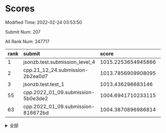 # Scores

Modified Time: 2022-02-24 03:53:50

Submit Num: 207

All Rank Num: 247717

| rank |               submit               |       score        |       sigma        | pk_num |
| :--- | :--------------------------------- | :----------------- | :----------------- | :----- |
| 1    | jsonzb.test.submission_level_4     | 1015.2253654945866 | 0.8368024818208132 | 4788   |
| 2    | cpp.21_12_24.submission-2b2ea0d7   | 1013.7856909908095 | 0.7888386560913002 | 4786   |
| 3    | jsonzb.test.test_1                 | 1013.436296683146  | 0.8141520309441702 | 4784   |
| 55   | cpp.2022_01_09.submission-5b0e3de2 | 1004.6941710233115 | 0.7071395675540517 | 4784   |
| 63   | cpp.2022_01_09.submission-816672bd | 1004.3870896986814 | 0.7135498690187262 | 4785   |


<details>
<summary>全部</summary>

| rank |                 submit                 |       score        |       sigma        | pk_num |
| :--- | :------------------------------------- | :----------------- | :----------------- | :----- |
| 1    | jsonzb.test.submission_level_4         | 1015.2253654945866 | 0.8368024818208132 | 4788   |
| 2    | cpp.21_12_24.submission-2b2ea0d7       | 1013.7856909908095 | 0.7888386560913002 | 4786   |
| 3    | jsonzb.test.test_1                     | 1013.436296683146  | 0.8141520309441702 | 4784   |
| 4    | gobigger.level_3.submission_level_3_8  | 1012.4324901578216 | 0.7989583973870641 | 4784   |
| 5    | gobigger.level_3.submission_level_3_39 | 1011.4456709967527 | 0.7822492339552692 | 4782   |
| 6    | gobigger.level_3.submission_level_3_11 | 1011.4295364752625 | 0.789849220753225  | 4789   |
| 7    | gobigger.level_3.submission_level_3_21 | 1011.0799399104935 | 0.7806804043376361 | 4792   |
| 8    | gobigger.level_3.submission_level_3_25 | 1010.9754122030924 | 0.7992888674185097 | 4787   |
| 9    | gobigger.level_3.submission_level_3_24 | 1010.9403166447614 | 0.7741643585286215 | 4786   |
| 10   | gobigger.level_3.submission_level_3_47 | 1010.767156261507  | 0.7748118492009047 | 4788   |
| 11   | gobigger.level_3.submission_level_3_42 | 1010.5582035458298 | 0.7826441824118321 | 4790   |
| 12   | gobigger.level_3.submission_level_3_36 | 1010.4932089349086 | 0.7452940040134862 | 4790   |
| 13   | gobigger.level_3.submission_level_3_38 | 1010.4708012214626 | 0.774722999612315  | 4790   |
| 14   | gobigger.level_3.submission_level_3_22 | 1010.4615638515813 | 0.7557627614735093 | 4786   |
| 15   | gobigger.level_3.submission_level_3_30 | 1010.3790100801075 | 0.7664212252088539 | 4782   |
| 16   | gobigger.level_3.submission_level_3_34 | 1010.3634454544426 | 0.762238868453197  | 4786   |
| 17   | gobigger.level_3.submission_level_3_26 | 1010.3089520701997 | 0.785800921388888  | 4784   |
| 18   | gobigger.level_3.submission_level_3_14 | 1010.2767632726241 | 0.757861486191287  | 4792   |
| 19   | gobigger.level_3.submission_level_3_33 | 1010.2114587214261 | 0.7560834961226359 | 4789   |
| 20   | gobigger.level_3.submission_level_3_9  | 1010.1693473361155 | 0.7459046243528648 | 4785   |
| 21   | gobigger.level_3.submission_level_3_35 | 1010.1228430296853 | 0.7735470503781238 | 4790   |
| 22   | gobigger.level_3.submission_level_3_15 | 1010.1121979907095 | 0.7745469618169949 | 4790   |
| 23   | gobigger.level_3.submission_level_3_7  | 1009.9653879899664 | 0.7886821494924772 | 4788   |
| 24   | gobigger.level_3.submission_level_3_20 | 1009.9635810666333 | 0.7465850604315641 | 4786   |
| 25   | gobigger.level_3.submission_level_3_40 | 1009.9187296259888 | 0.7419056399594897 | 4789   |
| 26   | gobigger.level_3.submission_level_3_49 | 1009.899987434023  | 0.7539703274570226 | 4786   |
| 27   | gobigger.level_3.submission_level_3_41 | 1009.7936526386177 | 0.7623755513277403 | 4790   |
| 28   | gobigger.level_3.submission_level_3_1  | 1009.7898188488005 | 0.7558228650968452 | 4789   |
| 29   | gobigger.level_3.submission_level_3_13 | 1009.7525256758037 | 0.7445510559385615 | 4786   |
| 30   | gobigger.level_3.submission_level_3_46 | 1009.7301624748471 | 0.7501859043914436 | 4787   |
| 31   | gobigger.level_3.submission_level_3_32 | 1009.6725741148173 | 0.7570973664877682 | 4789   |
| 32   | gobigger.level_3.submission_level_3_27 | 1009.6497001838037 | 0.7672508680956595 | 4787   |
| 33   | gobigger.level_3.submission_level_3_48 | 1009.6301548890605 | 0.7537251521128998 | 4786   |
| 34   | gobigger.level_3.submission_level_3_16 | 1009.5495714418869 | 0.7375046255506237 | 4788   |
| 35   | gobigger.level_3.submission_level_3_2  | 1009.4883137394062 | 0.7739267207304517 | 4788   |
| 36   | gobigger.level_3.submission_level_3_10 | 1009.4768292678526 | 0.7622042644842665 | 4785   |
| 37   | gobigger.level_3.submission_level_3_45 | 1009.4758993846295 | 0.7480023540036376 | 4785   |
| 38   | gobigger.level_3.submission_level_3_43 | 1009.4646673175121 | 0.7535894340814535 | 4786   |
| 39   | gobigger.level_3.submission_level_3_4  | 1009.4577747087857 | 0.7622873364395663 | 4786   |
| 40   | gobigger.level_3.submission_level_3_12 | 1009.3851457445367 | 0.7452230727589337 | 4788   |
| 41   | gobigger.level_3.submission_level_3_23 | 1009.2876973033215 | 0.7490312970434261 | 4790   |
| 42   | gobigger.level_3.submission_level_3_17 | 1009.2310697409    | 0.7513217791970658 | 4789   |
| 43   | gobigger.level_3.submission_level_3_31 | 1009.2224936303387 | 0.750937065093864  | 4788   |
| 44   | gobigger.level_3.submission_level_3_37 | 1009.219205288273  | 0.7619870396288263 | 4788   |
| 45   | gobigger.level_3.submission_level_3_18 | 1009.176718588767  | 0.7379390970486527 | 4788   |
| 46   | gobigger.level_3.submission_level_3_28 | 1009.1223122275254 | 0.7272775339791249 | 4784   |
| 47   | gobigger.level_3.submission_level_3_5  | 1009.0070504215616 | 0.7447658594401603 | 4789   |
| 48   | gobigger.level_3.submission_level_3_3  | 1008.9293721724969 | 0.7393211381073483 | 4786   |
| 49   | gobigger.level_3.submission_level_3_6  | 1008.8112656981127 | 0.7359741268711216 | 4786   |
| 50   | gobigger.level_3.submission_level_3_0  | 1008.7331382470558 | 0.7420876360796034 | 4790   |
| 51   | gobigger.level_3.submission_level_3_29 | 1008.6731594782401 | 0.7487820036665752 | 4778   |
| 52   | gobigger.level_3.submission_level_3_44 | 1008.1868808924041 | 0.7413510611504586 | 4797   |
| 53   | gobigger.level_3.submission_level_3_19 | 1007.793424008725  | 0.7339674738710132 | 4782   |
| 54   | gobigger.level_1.submission_level_1_23 | 1005.2671229459447 | 0.7212970354576979 | 4783   |
| 55   | cpp.2022_01_09.submission-5b0e3de2     | 1004.6941710233115 | 0.7071395675540517 | 4784   |
| 56   | gobigger.level_1.submission_level_1_43 | 1004.6888768569034 | 0.7126264898685067 | 4789   |
| 57   | gobigger.level_1.submission_level_1_13 | 1004.6630198523299 | 0.7334110663016604 | 4786   |
| 58   | gobigger.level_1.submission_level_1_0  | 1004.6491376685424 | 0.7106116208055864 | 4785   |
| 59   | gobigger.level_1.submission_level_1_28 | 1004.6303125086686 | 0.7059227956309869 | 4785   |
| 60   | gobigger.level_1.submission_level_1_26 | 1004.5971276129857 | 0.7223364335588511 | 4788   |
| 61   | gobigger.level_1.submission_level_1_29 | 1004.4833558337531 | 0.7221842827789866 | 4785   |
| 62   | gobigger.level_1.submission_level_1_16 | 1004.4155030890241 | 0.7214064901031533 | 4785   |
| 63   | cpp.2022_01_09.submission-816672bd     | 1004.3870896986814 | 0.7135498690187262 | 4785   |
| 64   | gobigger.level_1.submission_level_1_2  | 1004.1628517759779 | 0.7193534521535118 | 4788   |
| 65   | gobigger.level_1.submission_level_1_48 | 1004.1481579361993 | 0.7090795064998235 | 4785   |
| 66   | gobigger.level_1.submission_level_1_3  | 1004.0685619095191 | 0.7263453559887035 | 4784   |
| 67   | gobigger.level_1.submission_level_1_33 | 1004.0465647756581 | 0.7224266402032272 | 4788   |
| 68   | gobigger.level_1.submission_level_1_5  | 1003.9732386028923 | 0.7155711270397119 | 4787   |
| 69   | gobigger.level_1.submission_level_1_31 | 1003.960997983962  | 0.7181105551019701 | 4785   |
| 70   | gobigger.level_1.submission_level_1_20 | 1003.9588407697352 | 0.7251040145629272 | 4783   |
| 71   | gobigger.level_1.submission_level_1_27 | 1003.8874251165607 | 0.7214006465059165 | 4782   |
| 72   | gobigger.level_1.submission_level_1_25 | 1003.8773088538992 | 0.7277120479498872 | 4789   |
| 73   | gobigger.level_1.submission_level_1_4  | 1003.6772305855898 | 0.7246840979260014 | 4788   |
| 74   | gobigger.level_1.submission_level_1_44 | 1003.6735940447979 | 0.7185312662945735 | 4786   |
| 75   | gobigger.level_1.submission_level_1_46 | 1003.6544682153194 | 0.7199694249676951 | 4788   |
| 76   | gobigger.level_1.submission_level_1_6  | 1003.617174215356  | 0.7183899354688986 | 4782   |
| 77   | gobigger.level_1.submission_level_1_14 | 1003.6138268277626 | 0.7058263063216977 | 4790   |
| 78   | gobigger.level_1.submission_level_1_12 | 1003.4735088168884 | 0.7146021049704882 | 4787   |
| 79   | gobigger.level_1.submission_level_1_8  | 1003.359616776515  | 0.7214210519716235 | 4790   |
| 80   | gobigger.level_1.submission_level_1_47 | 1003.312023571609  | 0.7159143116845099 | 4784   |
| 81   | gobigger.level_1.submission_level_1_39 | 1003.2837806096655 | 0.7231639761520939 | 4785   |
| 82   | gobigger.level_1.submission_level_1_7  | 1003.1710339520632 | 0.7142477081208617 | 4786   |
| 83   | gobigger.level_1.submission_level_1_38 | 1003.0992872972214 | 0.7068553316376306 | 4785   |
| 84   | gobigger.level_1.submission_level_1_45 | 1003.0168449339837 | 0.7205903968276448 | 4787   |
| 85   | gobigger.level_1.submission_level_1_24 | 1002.9998453293024 | 0.7252198729358396 | 4792   |
| 86   | gobigger.level_1.submission_level_1_21 | 1002.9888191850763 | 0.7281560135373116 | 4788   |
| 87   | gobigger.level_1.submission_level_1_15 | 1002.9730673256806 | 0.7152717084558217 | 4788   |
| 88   | gobigger.level_1.submission_level_1_11 | 1002.9570340514526 | 0.7169101980120961 | 4786   |
| 89   | gobigger.level_1.submission_level_1_36 | 1002.9485906114556 | 0.7165885929569522 | 4785   |
| 90   | gobigger.level_1.submission_level_1_18 | 1002.9460459119978 | 0.7229959659635283 | 4784   |
| 91   | gobigger.level_1.submission_level_1_32 | 1002.9378903035699 | 0.7227752314458714 | 4786   |
| 92   | gobigger.level_1.submission_level_1_1  | 1002.9228620617661 | 0.7146562734796831 | 4787   |
| 93   | gobigger.level_1.submission_level_1_30 | 1002.9023878530633 | 0.7250425009812826 | 4786   |
| 94   | gobigger.level_1.submission_level_1_22 | 1002.8197369040961 | 0.7078947204829211 | 4783   |
| 95   | gobigger.level_1.submission_level_1_49 | 1002.8075400753855 | 0.7105138673921985 | 4789   |
| 96   | gobigger.level_1.submission_level_1_17 | 1002.8075372455527 | 0.7092109881264487 | 4784   |
| 97   | gobigger.level_1.submission_level_1_34 | 1002.7651518348424 | 0.7110705821518096 | 4786   |
| 98   | gobigger.level_1.submission_level_1_37 | 1002.7099952188354 | 0.7149871877918589 | 4782   |
| 99   | gobigger.level_1.submission_level_1_35 | 1002.6172823495549 | 0.7246758923317828 | 4784   |
| 100  | gobigger.level_1.submission_level_1_41 | 1002.6159671424915 | 0.7105987608246055 | 4793   |
| 101  | gobigger.level_1.submission_level_1_42 | 1002.6064294952853 | 0.7071921474883439 | 4780   |
| 102  | gobigger.level_1.submission_level_1_10 | 1002.5048553875079 | 0.719133739780677  | 4787   |
| 103  | gobigger.level_1.submission_level_1_9  | 1002.3426457015456 | 0.7108868556712831 | 4788   |
| 104  | gobigger.level_1.submission_level_1_19 | 1002.0483377704735 | 0.7138303916742428 | 4789   |
| 105  | gobigger.level_1.submission_level_1_40 | 1001.9093098197186 | 0.7076337700639769 | 4783   |
| 106  | gobigger.random.submission_random_39   | 997.0714834620309  | 0.7068146104569967 | 4785   |
| 107  | gobigger.random.submission_random_22   | 996.8852078903525  | 0.7067950714368663 | 4786   |
| 108  | gobigger.random.submission_random_3    | 996.8710921643683  | 0.7005370517323616 | 4789   |
| 109  | gobigger.random.submission_random_17   | 996.8025379678021  | 0.7004294364014356 | 4789   |
| 110  | gobigger.random.submission_random_15   | 996.7593746656755  | 0.7040951387954115 | 4788   |
| 111  | gobigger.random.submission_random_12   | 996.6893133254299  | 0.6998197773129512 | 4793   |
| 112  | gobigger.random.submission_random_40   | 996.5956615719676  | 0.7043962664775922 | 4790   |
| 113  | gobigger.random.submission_random_4    | 996.5016075997423  | 0.714152267530516  | 4788   |
| 114  | gobigger.random.submission_random_6    | 996.4482693647575  | 0.6995315290471994 | 4784   |
| 115  | gobigger.random.submission_random_44   | 996.4319797483939  | 0.7012584390471185 | 4790   |
| 116  | gobigger.random.submission_random_21   | 996.3983992165698  | 0.7087209639485014 | 4792   |
| 117  | gobigger.random.submission_random_13   | 996.387118812566   | 0.7248860131456435 | 4785   |
| 118  | gobigger.random.submission_random_28   | 996.3643467184404  | 0.7142924759078374 | 4784   |
| 119  | gobigger.random.submission_random_26   | 996.3173197591906  | 0.7131138767810022 | 4787   |
| 120  | gobigger.random.submission_random_24   | 996.2738785421348  | 0.6946661124915167 | 4783   |
| 121  | gobigger.random.submission_random_25   | 996.2099210644996  | 0.7107616812331897 | 4788   |
| 122  | gobigger.random.submission_random_42   | 996.1982830779226  | 0.7123072837511051 | 4784   |
| 123  | gobigger.random.submission_random_5    | 996.1100344354937  | 0.6972328994892361 | 4787   |
| 124  | gobigger.random.submission_random_19   | 996.1065447391436  | 0.7082552484723511 | 4787   |
| 125  | gobigger.random.submission_random_29   | 996.0978328819015  | 0.724932303836066  | 4790   |
| 126  | gobigger.random.submission_random_30   | 996.0860651703069  | 0.7006349621872369 | 4788   |
| 127  | gobigger.random.submission_random_14   | 995.9867040628535  | 0.7105947762392483 | 4791   |
| 128  | gobigger.random.submission_random_43   | 995.9614931973733  | 0.7069545669824179 | 4788   |
| 129  | gobigger.random.submission_random_2    | 995.9551370403676  | 0.716235574822211  | 4782   |
| 130  | gobigger.random.submission_random_1    | 995.9108573448507  | 0.7307447603733663 | 4787   |
| 131  | gobigger.random.submission_random_38   | 995.8677558711885  | 0.719386663504957  | 4787   |
| 132  | gobigger.random.submission_random_48   | 995.8326008359747  | 0.7067591921946398 | 4786   |
| 133  | gobigger.random.submission_random_37   | 995.8171724019973  | 0.7158914370745951 | 4791   |
| 134  | gobigger.random.submission_random_47   | 995.8040753831905  | 0.7182395119619522 | 4786   |
| 135  | gobigger.random.submission_random_41   | 995.7718355251685  | 0.7117666215383432 | 4792   |
| 136  | gobigger.random.submission_random_34   | 995.7069586700504  | 0.7205247873257614 | 4786   |
| 137  | gobigger.random.submission_random_33   | 995.6592979599121  | 0.7041737225769386 | 4789   |
| 138  | gobigger.random.submission_random_32   | 995.6295880258207  | 0.7128116123611317 | 4787   |
| 139  | gobigger.random.submission_random_9    | 995.617419379632   | 0.7351469642896066 | 4787   |
| 140  | gobigger.random.submission_random_27   | 995.4692076011255  | 0.7231738401977226 | 4786   |
| 141  | gobigger.random.submission_random_7    | 995.3998428035121  | 0.7173560141734527 | 4792   |
| 142  | gobigger.random.submission_random_45   | 995.373790672392   | 0.7217655225664873 | 4789   |
| 143  | gobigger.random.submission_random_23   | 995.2651420738546  | 0.7187748654924838 | 4785   |
| 144  | gobigger.random.submission_random_16   | 995.1439138541998  | 0.703745889942338  | 4785   |
| 145  | gobigger.random.submission_random_49   | 995.0974981977602  | 0.7130036307267889 | 4791   |
| 146  | gobigger.random.submission_random_0    | 995.0766265140352  | 0.7280763475332017 | 4786   |
| 147  | gobigger.random.submission_random_36   | 995.0033928987499  | 0.7097744446403788 | 4788   |
| 148  | gobigger.random.submission_random_35   | 994.9273471746011  | 0.7172716945936555 | 4787   |
| 149  | gobigger.random.submission_random_31   | 994.9006840366859  | 0.724207678952483  | 4786   |
| 150  | gobigger.random.submission_random_46   | 994.8491985180947  | 0.7262138742882185 | 4786   |
| 151  | gobigger.random.submission_random_20   | 994.7688280298199  | 0.7211620761817679 | 4787   |
| 152  | gobigger.random.submission_random_10   | 994.753966837452   | 0.7114803957006001 | 4794   |
| 153  | gobigger.random.submission_random_18   | 994.6729803552145  | 0.7323973119310799 | 4788   |
| 154  | gobigger.level_2.submission_level_2_21 | 994.1617698610737  | 0.7352404005831064 | 4784   |
| 155  | gobigger.random.submission_random_8    | 994.1608532818118  | 0.7232935697969984 | 4789   |
| 156  | gobigger.random.submission_random_11   | 994.1350038117839  | 0.7219697416372133 | 4792   |
| 157  | gobigger.level_2.submission_level_2_39 | 993.6457615047955  | 0.7221088146291619 | 4789   |
| 158  | gobigger.level_2.submission_level_2_0  | 993.6117204273734  | 0.7274020220959769 | 4785   |
| 159  | gobigger.level_2.submission_level_2_27 | 993.4922057002851  | 0.7395984349406678 | 4786   |
| 160  | gobigger.level_2.submission_level_2_32 | 993.3117380576764  | 0.7286701755034406 | 4786   |
| 161  | gobigger.level_2.submission_level_2_15 | 993.283587841581   | 0.7376368777958564 | 4783   |
| 162  | gobigger.level_2.submission_level_2_48 | 993.1099885113905  | 0.7290607420541133 | 4785   |
| 163  | gobigger.level_2.submission_level_2_12 | 993.0701645906635  | 0.7226448365220451 | 4787   |
| 164  | gobigger.level_2.submission_level_2_22 | 992.9957385281665  | 0.7379868146646175 | 4786   |
| 165  | gobigger.level_2.submission_level_2_30 | 992.9944210425011  | 0.723708461728878  | 4781   |
| 166  | gobigger.level_2.submission_level_2_26 | 992.9696932417481  | 0.7421914430583516 | 4792   |
| 167  | gobigger.level_2.submission_level_2_14 | 992.8934218853183  | 0.7214651194762252 | 4788   |
| 168  | gobigger.level_2.submission_level_2_29 | 992.8478142612726  | 0.7475338670087268 | 4785   |
| 169  | gobigger.level_2.submission_level_2_4  | 992.6977249497372  | 0.7364421987820349 | 4785   |
| 170  | gobigger.level_2.submission_level_2_44 | 992.6377094648162  | 0.7433700640474777 | 4784   |
| 171  | gobigger.level_2.submission_level_2_5  | 992.5572840583336  | 0.7381879202233802 | 4791   |
| 172  | gobigger.level_2.submission_level_2_13 | 992.4811760194249  | 0.7519095826830997 | 4786   |
| 173  | gobigger.level_2.submission_level_2_19 | 992.470437355071   | 0.7347169716279974 | 4789   |
| 174  | gobigger.level_2.submission_level_2_28 | 992.4246943075477  | 0.727832976784534  | 4781   |
| 175  | gobigger.level_2.submission_level_2_24 | 992.4079000298209  | 0.7462394623192062 | 4789   |
| 176  | gobigger.level_2.submission_level_2_2  | 992.3718359362166  | 0.7604960695878513 | 4786   |
| 177  | gobigger.level_2.submission_level_2_47 | 992.2999789837633  | 0.7322930281320968 | 4786   |
| 178  | gobigger.level_2.submission_level_2_35 | 992.2581495704853  | 0.7423802548841173 | 4791   |
| 179  | gobigger.level_2.submission_level_2_23 | 992.2508276859361  | 0.7288506798587031 | 4786   |
| 180  | gobigger.level_2.submission_level_2_49 | 992.2169071339947  | 0.7418141578814208 | 4781   |
| 181  | gobigger.level_2.submission_level_2_25 | 992.2058765404055  | 0.7507871214942042 | 4791   |
| 182  | gobigger.level_2.submission_level_2_8  | 992.1796185032276  | 0.7409235578808394 | 4786   |
| 183  | gobigger.level_2.submission_level_2_37 | 991.9894943018365  | 0.7484303671290352 | 4784   |
| 184  | gobigger.level_2.submission_level_2_9  | 991.9647141084995  | 0.7494274056252939 | 4788   |
| 185  | gobigger.level_2.submission_level_2_18 | 991.8970957747613  | 0.7461773551785909 | 4789   |
| 186  | gobigger.level_2.submission_level_2_45 | 991.8796422674658  | 0.7615524566869804 | 4782   |
| 187  | gobigger.level_2.submission_level_2_46 | 991.8252635734923  | 0.7532347497031534 | 4788   |
| 188  | gobigger.level_2.submission_level_2_41 | 991.8114675951795  | 0.7383756256121854 | 4789   |
| 189  | gobigger.level_2.submission_level_2_16 | 991.796741568228   | 0.7350868153962865 | 4788   |
| 190  | gobigger.level_2.submission_level_2_3  | 991.6263287195394  | 0.75020937461053   | 4787   |
| 191  | gobigger.level_2.submission_level_2_40 | 991.5453373168361  | 0.755067045997964  | 4784   |
| 192  | gobigger.level_2.submission_level_2_10 | 991.521432837997   | 0.7388847952775498 | 4792   |
| 193  | gobigger.level_2.submission_level_2_36 | 991.5149450616943  | 0.7564608098627031 | 4792   |
| 194  | gobigger.level_2.submission_level_2_42 | 991.5068673168491  | 0.7331578959301355 | 4786   |
| 195  | gobigger.level_2.submission_level_2_11 | 991.4706201253955  | 0.7613428903878072 | 4784   |
| 196  | gobigger.level_2.submission_level_2_20 | 991.4622457143378  | 0.7393070431176547 | 4787   |
| 197  | gobigger.level_2.submission_level_2_17 | 991.3809204943832  | 0.7415696906104697 | 4782   |
| 198  | gobigger.level_2.submission_level_2_38 | 991.2741285343786  | 0.7551425504570503 | 4785   |
| 199  | gobigger.level_2.submission_level_2_7  | 991.16915508644    | 0.7670375250521654 | 4778   |
| 200  | gobigger.level_2.submission_level_2_33 | 991.1313324748303  | 0.7538497981439186 | 4788   |
| 201  | gobigger.level_2.submission_level_2_31 | 991.0537048426105  | 0.7675022200924049 | 4787   |
| 202  | gobigger.level_2.submission_level_2_1  | 990.8861907441104  | 0.7455595883568672 | 4787   |
| 203  | gobigger.level_2.submission_level_2_43 | 990.7373770909632  | 0.7428129018916764 | 4789   |
| 204  | gobigger.level_2.submission_level_2_6  | 990.5966043695729  | 0.7650546958266221 | 4781   |
| 205  | gobigger.level_2.submission_level_2_34 | 990.5594268591951  | 0.7477044112131663 | 4786   |
| 206  | gobigger.none.submission_none_0        | 976.7371770280812  | 1.3702214764628768 | 4787   |
| 207  | gobigger.none.submission_none_1        | 976.4522749591027  | 1.4009956848369685 | 4787   |

</details>